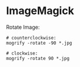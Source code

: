 # ImageMagick

Rotate Image:

```shell
# counterclockwise:
mogrify -rotate -90 *.jpg

# clockwise:
mogrify -rotate 90 *.jpg
```
